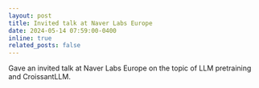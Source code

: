 ```yaml
---
layout: post
title: Invited talk at Naver Labs Europe
date: 2024-05-14 07:59:00-0400
inline: true
related_posts: false
---
```


Gave an invited talk at Naver Labs Europe on the topic of LLM pretraining and CroissantLLM.
